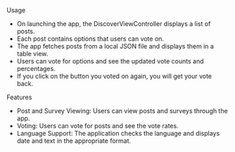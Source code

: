 Usage

* On launching the app, the DiscoverViewController displays a list of posts.
* Each post contains options that users can vote on.
* The app fetches posts from a local JSON file and displays them in a table view.
* Users can vote for options and see the updated vote counts and percentages.
* If you click on the button you voted on again, you will get your vote back.


Features

* Post and Survey Viewing: Users can view posts and surveys through the app.
* Voting: Users can vote for posts and see the vote rates.
* Language Support: The application checks the language and displays date and text in the appropriate format.
